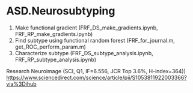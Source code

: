 # ASD.Neurosubtyping

1. Make functional gradient (FRF_DS_make_gradients.ipynb, FRF_RP_make_gradients.ipynb)
2. Find subtype using functional random forest (FRF_for_journal.m, get_ROC_perform_param.m)
3. Characterize subtype (FRF_DS_subtype_analysis.ipynb, FRF_RP_subtype_analysis.ipynb)

Research
Neuroimage (SCI, Q1, IF=6.556, JCR Top 3.6%, H-index=364))
https://www.sciencedirect.com/science/article/pii/S1053811922003366?via%3Dihub
